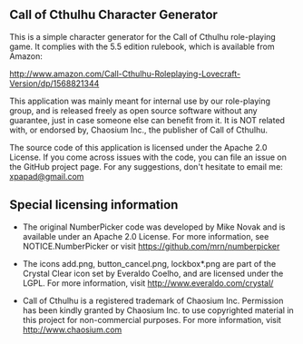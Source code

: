 Call of Cthulhu Character Generator
-------

This is a simple character generator for the Call of Cthulhu role-playing game.
It complies with the 5.5 edition rulebook, which is available from Amazon:

 http://www.amazon.com/Call-Cthulhu-Roleplaying-Lovecraft-Version/dp/1568821344

This application was mainly meant for internal use by our role-playing group,
and is released freely as open source software without any guarantee, just in 
case someone else can benefit from it. It is NOT related with, or endorsed by,
Chaosium Inc., the publisher of Call of Cthulhu. 

The source code of this application is licensed under the Apache 2.0 License.
If you come across issues with the code, you can file an issue on the GitHub
project page. For any suggestions, don't hesitate to email me: xpapad@gmail.com

## Special licensing information

* The original NumberPicker code was developed by Mike Novak and is available
under an Apache 2.0 License. For more information, see NOTICE.NumberPicker or
visit https://github.com/mrn/numberpicker

* The icons add.png, button\_cancel.png, lockbox\*.png are part of the Crystal 
Clear icon set by Everaldo Coelho, and are licensed under the LGPL. For more
information, visit http://www.everaldo.com/crystal/

* Call of Cthulhu is a registered trademark of Chaosium Inc. Permission has
been kindly granted by Chaosium Inc. to use copyrighted material in this project
for non-commercial purposes. For more information, visit http://www.chaosium.com

